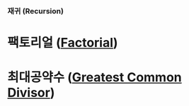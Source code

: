 ### 재귀 (Recursion)

# 팩토리얼 ([Factorial](./factorial))
# 최대공약수 ([Greatest Common Divisor](./greatestCommonDivisor))
